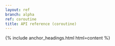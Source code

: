 ```yaml
---
layout: ref
branch: alpha
ref: coroutine
title: API reference (coroutine)
---
```

{% include anchor_headings.html html=content %}